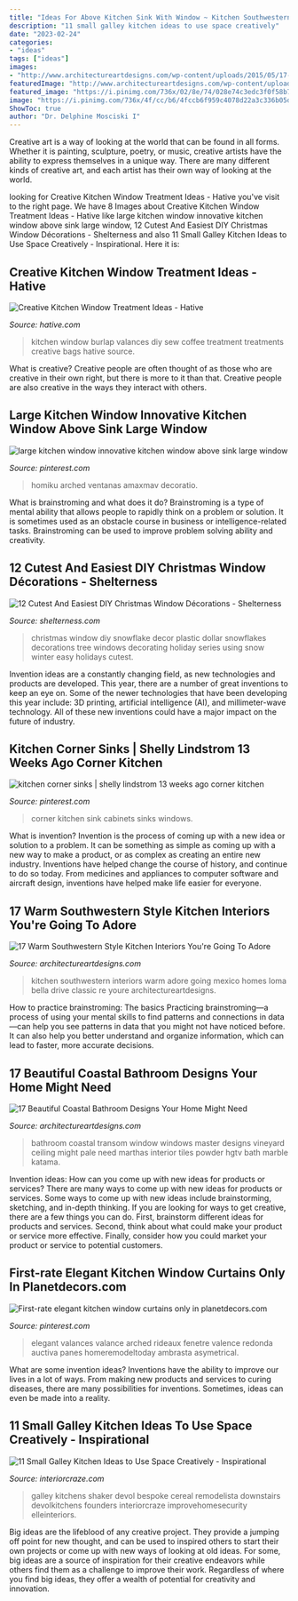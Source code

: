 ```yaml
---
title: "Ideas For Above Kitchen Sink With Window ~ Kitchen Southwestern Interiors Warm Adore Going Mexico Homes Loma Bella Drive Classic Re Youre Architectureartdesigns"
description: "11 small galley kitchen ideas to use space creatively"
date: "2023-02-24"
categories:
- "ideas"
tags: ["ideas"]
images:
- "http://www.architectureartdesigns.com/wp-content/uploads/2015/05/17-Beautiful-Coastal-Bathroom-Designs-Your-Home-Might-Need-13-630x917.jpg"
featuredImage: "http://www.architectureartdesigns.com/wp-content/uploads/2015/05/17-Beautiful-Coastal-Bathroom-Designs-Your-Home-Might-Need-13-630x917.jpg"
featured_image: "https://i.pinimg.com/736x/02/8e/74/028e74c3edc3f0f58b70fca4d95ef221.jpg"
image: "https://i.pinimg.com/736x/4f/cc/b6/4fccb6f959c4078d22a3c336b05d1895.jpg"
ShowToc: true
author: "Dr. Delphine Mosciski I"
---
```



Creative art is a way of looking at the world that can be found in all forms. Whether it is painting, sculpture, poetry, or music, creative artists have the ability to express themselves in a unique way. There are many different kinds of creative art, and each artist has their own way of looking at the world.

	

		
looking for Creative Kitchen Window Treatment Ideas - Hative you've visit to the right page. We have 8 Images about Creative Kitchen Window Treatment Ideas - Hative like large kitchen window innovative kitchen window above sink large window, 12 Cutest And Easiest DIY Christmas Window Décorations - Shelterness and also 11 Small Galley Kitchen Ideas to Use Space Creatively - Inspirational. Here it is:
		
    
## Creative Kitchen Window Treatment Ideas - Hative

<img loading=lazy src="https://hative.com/wp-content/uploads/2015/02/kitchen-window-treatments/8-kitchen-window-treatments.jpg" onerror="this.onerror=null;this.src='https://tse1.mm.bing.net/th?id=OIP.SIzNOEfDNZTM7_vIQEBhzQHaLH&amp;pid=15.1';" alt="Creative Kitchen Window Treatment Ideas - Hative">

_Source: hative.com_

>kitchen window burlap valances diy sew coffee treatment treatments creative bags hative source. 

	

What is creative?
Creative people are often thought of as those who are creative in their own right, but there is more to it than that. Creative people are also creative in the ways they interact with others.

    
## Large Kitchen Window Innovative Kitchen Window Above Sink Large Window

<img loading=lazy src="https://i.pinimg.com/736x/4f/cc/b6/4fccb6f959c4078d22a3c336b05d1895.jpg" onerror="this.onerror=null;this.src='https://tse1.mm.bing.net/th?id=OIP._BUA_UruWXI8AzfDVged9AHaFj&amp;pid=15.1';" alt="large kitchen window innovative kitchen window above sink large window">

_Source: pinterest.com_

>homiku arched ventanas amaxmav decoratio. 

	

What is brainstroming and what does it do?
Brainstroming is a type of mental ability that allows people to rapidly think on a problem or solution. It is sometimes used as an obstacle course in business or intelligence-related tasks. Brainstroming can be used to improve problem solving ability and creativity.

    
## 12 Cutest And Easiest DIY Christmas Window Décorations - Shelterness

<img loading=lazy src="https://i.shelterness.com/2016/11/cutest-and-easiest-diy-christmas-window-decor-ideas-1.jpg" onerror="this.onerror=null;this.src='https://tse3.mm.bing.net/th?id=OIP.irkIT5R4ZyAafCciOPl5oQHaLG&amp;pid=15.1';" alt="12 Cutest And Easiest DIY Christmas Window Décorations - Shelterness">

_Source: shelterness.com_

>christmas window diy snowflake decor plastic dollar snowflakes decorations tree windows decorating holiday series using snow winter easy holidays cutest. 

	

Invention ideas are a constantly changing field, as new technologies and products are developed. This year, there are a number of great inventions to keep an eye on. Some of the newer technologies that have been developing this year include: 3D printing, artificial intelligence (AI), and millimeter-wave technology. All of these new inventions could have a major impact on the future of industry.

    
## Kitchen Corner Sinks | Shelly Lindstrom 13 Weeks Ago Corner Kitchen

<img loading=lazy src="https://s-media-cache-ak0.pinimg.com/736x/47/90/72/47907270657f72a7dfb8be6ace6074ae--corner-kitchen-cabinets-corner-windows-in-kitchen.jpg" onerror="this.onerror=null;this.src='https://tse3.mm.bing.net/th?id=OIP.bSATOzlwiCGo1od4mYc_vgHaKF&amp;pid=15.1';" alt="kitchen corner sinks | shelly lindstrom 13 weeks ago corner kitchen">

_Source: pinterest.com_

>corner kitchen sink cabinets sinks windows. 

	

What is invention?
Invention is the process of coming up with a new idea or solution to a problem. It can be something as simple as coming up with a new way to make a product, or as complex as creating an entire new industry. Inventions have helped change the course of history, and continue to do so today. From medicines and appliances to computer software and aircraft design, inventions have helped make life easier for everyone.

    
## 17 Warm Southwestern Style Kitchen Interiors You&#039;re Going To Adore

<img loading=lazy src="https://www.architectureartdesigns.com/wp-content/uploads/2016/03/17-Warm-Southwestern-Style-Kitchen-Interiors-Youre-Going-To-Adore-6.jpg" onerror="this.onerror=null;this.src='https://tse2.mm.bing.net/th?id=OIP.6lBxdU9yGem0CHX2p4sBsAHaEv&amp;pid=15.1';" alt="17 Warm Southwestern Style Kitchen Interiors You&#039;re Going To Adore">

_Source: architectureartdesigns.com_

>kitchen southwestern interiors warm adore going mexico homes loma bella drive classic re youre architectureartdesigns. 

	

How to practice brainstroming: The basics
Practicing brainstroming—a process of using your mental skills to find patterns and connections in data—can help you see patterns in data that you might not have noticed before. It can also help you better understand and organize information, which can lead to faster, more accurate decisions.

    
## 17 Beautiful Coastal Bathroom Designs Your Home Might Need

<img loading=lazy src="http://www.architectureartdesigns.com/wp-content/uploads/2015/05/17-Beautiful-Coastal-Bathroom-Designs-Your-Home-Might-Need-13-630x917.jpg" onerror="this.onerror=null;this.src='https://tse1.mm.bing.net/th?id=OIP._nrrVw8MmrwVlNni5fonjAHaKx&amp;pid=15.1';" alt="17 Beautiful Coastal Bathroom Designs Your Home Might Need">

_Source: architectureartdesigns.com_

>bathroom coastal transom window windows master designs vineyard ceiling might pale need marthas interior tiles powder hgtv bath marble katama. 

	

Invention ideas: How can you come up with new ideas for products or services?
There are many ways to come up with new ideas for products or services. Some ways to come up with new ideas include brainstorming, sketching, and in-depth thinking. If you are looking for ways to get creative, there are a few things you can do. First, brainstorm different ideas for products and services. Second, think about what could make your product or service more effective. Finally, consider how you could market your product or service to potential customers.

    
## First-rate Elegant Kitchen Window Curtains Only In Planetdecors.com

<img loading=lazy src="https://i.pinimg.com/736x/02/8e/74/028e74c3edc3f0f58b70fca4d95ef221.jpg" onerror="this.onerror=null;this.src='https://tse2.mm.bing.net/th?id=OIP.UpjWT2NQp6m1VTWaEXYcIwHaJy&amp;pid=15.1';" alt="First-rate elegant kitchen window curtains only in planetdecors.com">

_Source: pinterest.com_

>elegant valances valance arched rideaux fenetre valence redonda auctiva panes homeremodeltoday ambrasta asymetrical. 

	

What are some invention ideas?
Inventions have the ability to improve our lives in a lot of ways. From making new products and services to curing diseases, there are many possibilities for inventions. Sometimes, ideas can even be made into a reality.

    
## 11 Small Galley Kitchen Ideas To Use Space Creatively - Inspirational

<img loading=lazy src="https://interiorcraze.com/wp-content/uploads/2019/12/Small-Galley-Kitchen-Ideas5.jpg" onerror="this.onerror=null;this.src='https://tse3.mm.bing.net/th?id=OIP.DR8-XeNnzqilQJ5XA8P2IgHaLG&amp;pid=15.1';" alt="11 Small Galley Kitchen Ideas to Use Space Creatively - Inspirational">

_Source: interiorcraze.com_

>galley kitchens shaker devol bespoke cereal remodelista downstairs devolkitchens founders interiorcraze improvehomesecurity elleinteriors. 

	

Big ideas are the lifeblood of any creative project. They provide a jumping off point for new thought, and can be used to inspired others to start their own projects or come up with new ways of looking at old ideas. For some, big ideas are a source of inspiration for their creative endeavors while others find them as a challenge to improve their work. Regardless of where you find big ideas, they offer a wealth of potential for creativity and innovation.

